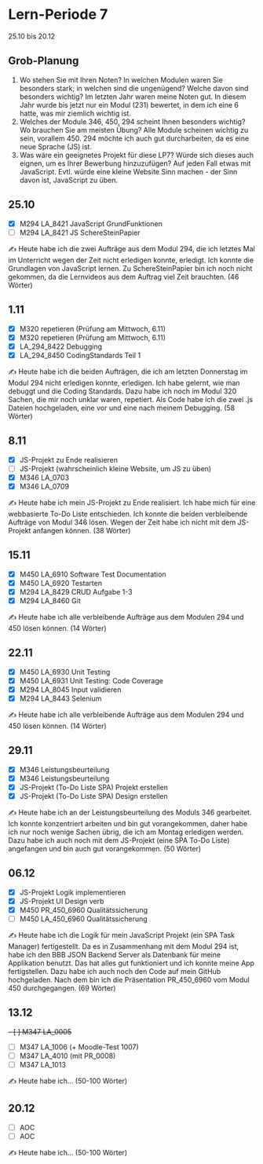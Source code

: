 # Lern-Periode 7

25.10 bis 20.12

## Grob-Planung

1. Wo stehen Sie mit Ihren Noten? In welchen Modulen waren Sie besonders stark; in welchen sind die ungenügend? Welche davon sind besonders wichtig?
     Im letzten Jahr waren meine Noten gut. In diesem Jahr wurde bis jetzt nur ein Modul (231) bewertet, in dem ich eine 6 hatte, was mir ziemlich wichtig ist.
2. Welches der Module 346, 450, 294 scheint Ihnen besonders wichtig? Wo brauchen Sie am meisten Übung?
     Alle Module scheinen wichtig zu sein, vorallem 450. 294 möchte ich auch gut durcharbeiten, da es eine neue Sprache (JS) ist.
3. Was wäre ein geeignetes Projekt für diese LP7? Würde sich dieses auch eignen, um es Ihrer Bewerbung hinzuzufügen?
     Auf jeden Fall etwas mit JavaScript. Evtl. würde eine kleine Website Sinn machen - der Sinn davon ist, JavaScript zu üben.

## 25.10

- [x] M294 LA_8421 JavaScript GrundFunktionen
- [ ] M294 LA_8421 JS SchereSteinPapier

✍️ Heute habe ich die zwei Aufträge aus dem Modul 294, die ich letztes Mal im Unterricht wegen der Zeit nicht erledigen konnte, erledigt. Ich konnte die Grundlagen von JavaScript lernen. Zu SchereSteinPapier bin ich noch nicht gekommen, da die Lernvideos aus dem Auftrag viel Zeit brauchten. (46 Wörter)

## 1.11

- [x] M320 repetieren (Prüfung am Mittwoch, 6.11)
- [x] M320 repetieren (Prüfung am Mittwoch, 6.11)
- [x] LA_294_8422 Debugging
- [x] LA_294_8450 CodingStandards Teil 1

✍️ Heute habe ich die beiden Aufträgen, die ich am letzten Donnerstag im Modul 294 nicht erledigen konnte, erledigen. Ich habe gelernt, wie man debuggt und die Coding Standards. Dazu habe ich noch im Modul 320 Sachen, die mir noch unklar waren, repetiert. Als Code habe ich die zwei .js Dateien hochgeladen, eine vor und eine nach meinem Debugging. (58 Wörter)

## 8.11

- [x] JS-Projekt zu Ende realisieren
- [ ] JS-Projekt (wahrscheinlich kleine Website, um JS zu üben)
- [X] M346 LA_0703
- [x] M346 LA_0709

✍️ Heute habe ich mein JS-Projekt zu Ende realisiert. Ich habe mich für eine webbasierte To-Do Liste entschieden. Ich konnte die beiden verbleibende Aufträge von Modul 346 lösen. Wegen der Zeit habe ich nicht mit dem JS-Projekt anfangen können. (38 Wörter)

## 15.11

- [x] M450 LA_6910 Software Test Documentation
- [x] M450 LA_6920 Testarten
- [x] M294 LA_8429 CRUD Aufgabe 1-3
- [x] M294 LA_8460 Git

✍️ Heute habe ich alle verbleibende Aufträge aus dem Modulen 294 und 450 lösen können. (14 Wörter)

## 22.11

- [x] M450 LA_6930 Unit Testing
- [x] M450 LA_6931 Unit Testing: Code Coverage
- [x] M294 LA_8045 Input validieren
- [x] M294 LA_8443 Selenium

✍️ Heute habe ich alle verbleibende Aufträge aus dem Modulen 294 und 450 lösen können. (14 Wörter)

## 29.11

- [x] M346 Leistungsbeurteilung
- [x] M346 Leistungsbeurteilung
- [x] JS-Projekt (To-Do Liste SPA) Projekt erstellen
- [x] JS-Projekt (To-Do Liste SPA) Design erstellen

✍️ Heute habe ich an der Leistungsbeurteilung des Moduls 346 gearbeitet. Ich konnte konzentriert arbeiten und bin gut vorangekommen, daher habe ich nur noch wenige Sachen übrig, die ich am Montag erledigen werden. Dazu habe ich auch noch mit dem JS-Projekt (eine SPA To-Do Liste) angefangen und bin auch gut vorangekommen. (50 Wörter)

## 06.12

- [x] JS-Projekt Logik implementieren
- [x] JS-Projekt UI Design verb
- [x] M450 PR_450_6960 Qualitätssicherung
- [ ] M450 LA_450_6960 Qualitätssicherung

✍️ Heute habe ich die Logik für mein JavaScript Projekt (ein SPA Task Manager) fertigestellt. Da es in Zusammenhang mit dem Modul 294 ist, habe ich den BBB JSON Backend Server 
 als Datenbank für meine Applikation benutzt. Das hat alles gut funktioniert und ich konnte meine App fertigstellen. Dazu habe ich auch noch den Code auf mein GitHub hochgeladen. Nach dem bin ich die Präsentation PR_450_6960 vom Modul 450 durchgegangen. (69 Wörter)

## 13.12

~~- [ ] M347 LA_0005~~
- [ ] M347 LA_1006 (+ Moodle-Test 1007)
- [ ] M347 LA_4010 (mit PR_0008)
- [ ] M347 LA_1013

✍️ Heute habe ich... (50-100 Wörter)

## 20.12

- [ ] AOC
- [ ] AOC

✍️ Heute habe ich... (50-100 Wörter)
